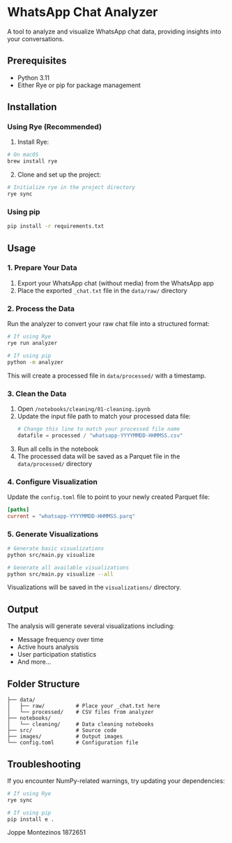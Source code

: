 # WhatsApp Chat Analyzer

A tool to analyze and visualize WhatsApp chat data, providing insights into your conversations.

## Prerequisites

- Python 3.11
- Either Rye or pip for package management

## Installation

### Using Rye (Recommended)

1. Install Rye:
```bash
# On macOS
brew install rye
```

2. Clone and set up the project:
```bash
# Initialize rye in the project directory
rye sync
```

### Using pip

```bash
pip install -r requirements.txt
```

## Usage

### 1. Prepare Your Data

1. Export your WhatsApp chat (without media) from the WhatsApp app
2. Place the exported `_chat.txt` file in the `data/raw/` directory

### 2. Process the Data

Run the analyzer to convert your raw chat file into a structured format:
```bash
# If using Rye
rye run analyzer

# If using pip
python -m analyzer
```
This will create a processed file in `data/processed/` with a timestamp.

### 3. Clean the Data

1. Open `/notebooks/cleaning/01-cleaning.ipynb`
2. Update the input file path to match your processed data file:
   ```python
   # Change this line to match your processed file name
   datafile = processed / "whatsapp-YYYYMMDD-HHMMSS.csv"
   ```
3. Run all cells in the notebook
4. The processed data will be saved as a Parquet file in the `data/processed/` directory

### 4. Configure Visualization

Update the `config.toml` file to point to your newly created Parquet file:
```toml
[paths]
current = "whatsapp-YYYYMMDD-HHMMSS.parq"
```

### 5. Generate Visualizations

```bash
# Generate basic visualizations
python src/main.py visualize

# Generate all available visualizations
python src/main.py visualize --all
```

Visualizations will be saved in the `visualizations/` directory.

## Output

The analysis will generate several visualizations including:
- Message frequency over time
- Active hours analysis
- User participation statistics
- And more...

## Folder Structure
```
├── data/
│   ├── raw/          # Place your _chat.txt here
│   └── processed/    # CSV files from analyzer
├── notebooks/
│   └── cleaning/     # Data cleaning notebooks
├── src/              # Source code
├── images/           # Output images
└── config.toml       # Configuration file
```

## Troubleshooting

If you encounter NumPy-related warnings, try updating your dependencies:
```bash
# If using Rye
rye sync

# If using pip
pip install e .
```




Joppe Montezinos 1872651